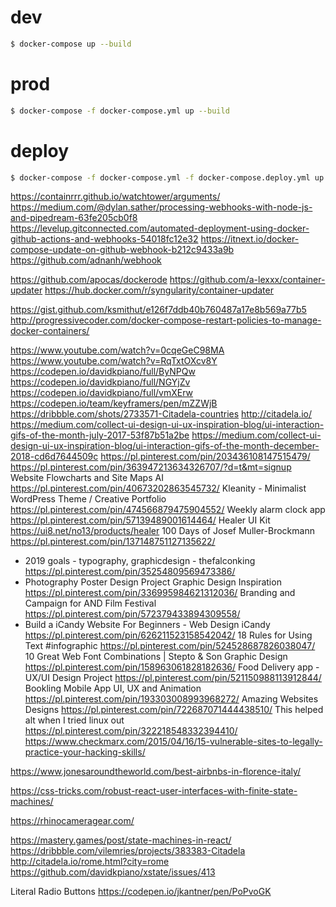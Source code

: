 # dev

```sh
$ docker-compose up --build
```

# prod

```sh
$ docker-compose -f docker-compose.yml up --build
```

# deploy

```sh
$ docker-compose -f docker-compose.yml -f docker-compose.deploy.yml up
```

https://containrrr.github.io/watchtower/arguments/
https://medium.com/@dylan.sather/processing-webhooks-with-node-js-and-pipedream-63fe205cb0f8
https://levelup.gitconnected.com/automated-deployment-using-docker-github-actions-and-webhooks-54018fc12e32
https://itnext.io/docker-compose-update-on-github-webhook-b212c9433a9b
https://github.com/adnanh/webhook

https://github.com/apocas/dockerode
https://github.com/a-lexxx/container-updater
https://hub.docker.com/r/syngularity/container-updater

https://gist.github.com/ksmithut/e126f7ddb40b760487a17e8b569a77b5
http://progressivecoder.com/docker-compose-restart-policies-to-manage-docker-containers/

https://www.youtube.com/watch?v=0cqeGeC98MA
https://www.youtube.com/watch?v=RqTxtOXcv8Y
https://codepen.io/davidkpiano/full/ByNPQw
https://codepen.io/davidkpiano/full/NGYjZv
https://codepen.io/davidkpiano/full/vmXErw
https://codepen.io/team/keyframers/pen/mZZWjB
https://dribbble.com/shots/2733571-Citadela-countries
http://citadela.io/
https://medium.com/collect-ui-design-ui-ux-inspiration-blog/ui-interaction-gifs-of-the-month-july-2017-53f87b51a2be
https://medium.com/collect-ui-design-ui-ux-inspiration-blog/ui-interaction-gifs-of-the-month-december-2018-cd6d7644509c
https://pl.pinterest.com/pin/203436108147515479/
https://pl.pinterest.com/pin/363947213634326707/?d=t&mt=signup
Website Flowcharts and Site Maps AI
https://pl.pinterest.com/pin/40673202863545732/
Kleanity - Minimalist WordPress Theme / Creative Portfolio
https://pl.pinterest.com/pin/474566879475904552/
Weekly alarm clock app
https://pl.pinterest.com/pin/57139489001614464/
Healer UI Kit
https://ui8.net/no13/products/healer
100 Days of Josef Muller-Brockmann
https://pl.pinterest.com/pin/137148751127135622/

- 2019 goals - typography, graphicdesign - thefalconking
  https://pl.pinterest.com/pin/35254809569473386/
- Photography Poster Design Project Graphic Design Inspiration
  https://pl.pinterest.com/pin/336995984621312036/
  Branding and Campaign for AND Film Festival
  https://pl.pinterest.com/pin/572379433894309558/
- Build a iCandy Website For Beginners - Web Design iCandy
  https://pl.pinterest.com/pin/626211523158542042/
  18 Rules for Using Text #infographic
  https://pl.pinterest.com/pin/524528687826038047/
  10 Great Web Font Combinations | Stepto & Son Graphic Design
  https://pl.pinterest.com/pin/158963061828182636/
  Food Delivery app - UX/UI Design Project
  https://pl.pinterest.com/pin/521150988113912844/
  Bookling Mobile App UI, UX and Animation
  https://pl.pinterest.com/pin/193303008993968272/
  Amazing Websites Designs
  https://pl.pinterest.com/pin/722687071444438510/
  This helped alt when I tried linux out
  https://pl.pinterest.com/pin/322218548332394410/
  https://www.checkmarx.com/2015/04/16/15-vulnerable-sites-to-legally-practice-your-hacking-skills/

https://www.jonesaroundtheworld.com/best-airbnbs-in-florence-italy/

https://css-tricks.com/robust-react-user-interfaces-with-finite-state-machines/

https://rhinocameragear.com/

https://mastery.games/post/state-machines-in-react/
https://dribbble.com/vilemries/projects/383383-Citadela
http://citadela.io/rome.html?city=rome
https://github.com/davidkpiano/xstate/issues/413

Literal Radio Buttons
https://codepen.io/jkantner/pen/PoPvoGK
